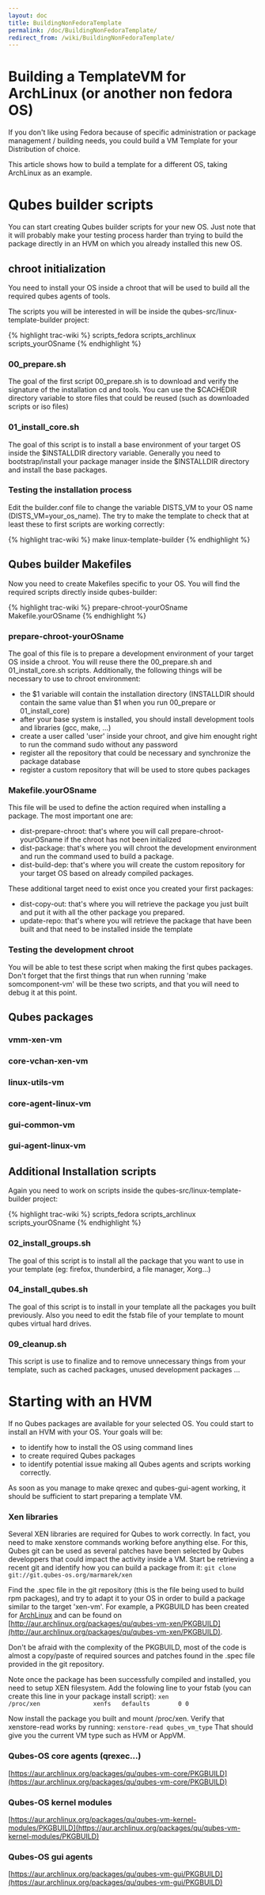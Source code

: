 ```yaml
---
layout: doc
title: BuildingNonFedoraTemplate
permalink: /doc/BuildingNonFedoraTemplate/
redirect_from: /wiki/BuildingNonFedoraTemplate/
---
```


Building a TemplateVM for ArchLinux (or another non fedora OS)
==============================================================

If you don't like using Fedora because of specific administration or package management / building needs, you could build a VM Template for your Distribution of choice.

This article shows how to build a template for a different OS, taking ArchLinux as an example.

Qubes builder scripts
=====================

You can start creating Qubes builder scripts for your new OS. Just note that it will probably make your testing process harder than trying to build the package directly in an HVM on which you already installed this new OS.

chroot initialization
---------------------

You need to install your OS inside a chroot that will be used to build all the required qubes agents of tools.

The scripts you will be interested in will be inside the qubes-src/linux-template-builder project:

{% highlight trac-wiki %}
scripts_fedora
scripts_archlinux
scripts_yourOSname
{% endhighlight %}

### 00\_prepare.sh

The goal of the first script 00\_prepare.sh is to download and verify the signature of the installation cd and tools. You can use the \$CACHEDIR directory variable to store files that could be reused (such as downloaded scripts or iso files)

### 01\_install\_core.sh

The goal of this script is to install a base environment of your target OS inside the \$INSTALLDIR directory variable. Generally you need to bootstrap/install your package manager inside the \$INSTALLDIR directory and install the base packages.

### Testing the installation process

Edit the builder.conf file to change the variable DISTS\_VM to your OS name (DISTS\_VM=your\_os\_name). The try to make the template to check that at least these to first scripts are working correctly:

{% highlight trac-wiki %}
make linux-template-builder
{% endhighlight %}

Qubes builder Makefiles
-----------------------

Now you need to create Makefiles specific to your OS. You will find the required scripts directly inside qubes-builder:

{% highlight trac-wiki %}
prepare-chroot-yourOSname
Makefile.yourOSname
{% endhighlight %}

### prepare-chroot-yourOSname

The goal of this file is to prepare a development environment of your target OS inside a chroot. You will reuse there the 00\_prepare.sh and 01\_install\_core.sh scripts. Additionally, the following things will be necessary to use to chroot environment:

-   the \$1 variable will contain the installation directory (INSTALLDIR should contain the same value than \$1 when you run 00\_prepare or 01\_install\_core)
-   after your base system is installed, you should install development tools and libraries (gcc, make, ...)
-   create a user called 'user' inside your chroot, and give him enought right to run the command sudo without any password
-   register all the repository that could be necessary and synchronize the package database
-   register a custom repository that will be used to store qubes packages

### Makefile.yourOSname

This file will be used to define the action required when installing a package. The most important one are:

-   dist-prepare-chroot: that's where you will call prepare-chroot-yourOSname if the chroot has not been initialized
-   dist-package: that's where you will chroot the development environment and run the command used to build a package.
-   dist-build-dep: that's where you will create the custom repository for your target OS based on already compiled packages.

These additional target need to exist once you created your first packages:

-   dist-copy-out: that's where you will retrieve the package you just built and put it with all the other package you prepared.
-   update-repo: that's where you will retrieve the package that have been built and that need to be installed inside the template

### Testing the development chroot

You will be able to test these script when making the first qubes packages. Don't forget that the first things that run when running 'make somcomponent-vm' will be these two scripts, and that you will need to debug it at this point.

Qubes packages
--------------

### vmm-xen-vm

### core-vchan-xen-vm

### linux-utils-vm

### core-agent-linux-vm

### gui-common-vm

### gui-agent-linux-vm

Additional Installation scripts
-------------------------------

Again you need to work on scripts inside the qubes-src/linux-template-builder project:

{% highlight trac-wiki %}
scripts_fedora
scripts_archlinux
scripts_yourOSname
{% endhighlight %}

### 02\_install\_groups.sh

The goal of this script is to install all the package that you want to use in your template (eg: firefox, thunderbird, a file manager, Xorg...)

### 04\_install\_qubes.sh

The goal of this script is to install in your template all the packages you built previously. Also you need to edit the fstab file of your template to mount qubes virtual hard drives.

### 09\_cleanup.sh

This script is use to finalize and to remove unnecessary things from your template, such as cached packages, unused development packages ...

Starting with an HVM
====================

If no Qubes packages are available for your selected OS. You could start to install an HVM with your OS. Your goals will be:

-   to identify how to install the OS using command lines
-   to create required Qubes packages
-   to identify potential issue making all Qubes agents and scripts working correctly.

As soon as you manage to make qrexec and qubes-gui-agent working, it should be sufficient to start preparing a template VM.

### Xen libraries

Several XEN libraries are required for Qubes to work correctly. In fact, you need to make xenstore commands working before anything else. For this, Qubes git can be used as several patches have been selected by Qubes developpers that could impact the activity inside a VM. Start be retrieving a recent git and identify how you can build a package from it: `git clone git://git.qubes-os.org/marmarek/xen`

Find the .spec file in the git repository (this is the file being used to build rpm packages), and try to adapt it to your OS in order to build a package similar to the target 'xen-vm'. For example, a PKGBUILD has been created for [ArchLinux](/doc/Templates/Archlinux/) and can be found on [http://aur.archlinux.org/packages/qu/qubes-vm-xen/PKGBUILD](http://aur.archlinux.org/packages/qu/qubes-vm-xen/PKGBUILD).

Don't be afraid with the complexity of the PKGBUILD, most of the code is almost a copy/paste of required sources and patches found in the .spec file provided in the git repository.

Note once the package has been successfully compiled and installed, you need to setup XEN filesystem. Add the folowing line to your fstab (you can create this line in your package install script): `xen                     /proc/xen               xenfs   defaults        0 0`

Now install the package you built and mount /proc/xen. Verify that xenstore-read works by running: `xenstore-read qubes_vm_type` That should give you the current VM type such as HVM or AppVM.

### Qubes-OS core agents (qrexec...)

[https://aur.archlinux.org/packages/qu/qubes-vm-core/PKGBUILD](https://aur.archlinux.org/packages/qu/qubes-vm-core/PKGBUILD)

### Qubes-OS kernel modules

[https://aur.archlinux.org/packages/qu/qubes-vm-kernel-modules/PKGBUILD](https://aur.archlinux.org/packages/qu/qubes-vm-kernel-modules/PKGBUILD)

### Qubes-OS gui agents

[https://aur.archlinux.org/packages/qu/qubes-vm-gui/PKGBUILD](https://aur.archlinux.org/packages/qu/qubes-vm-gui/PKGBUILD)
